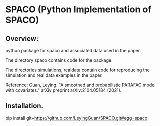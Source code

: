 # SPACO (Python Implementation of SPACO)


## Overview:

python package for spaco and associated data used in the paper.

The directory spaco contains code for the package.

The directories simulations, realdata contain code for reproducing the simulation and real data examples in the paper.

Reference: Guan, Leying. "A smoothed and probabilistic PARAFAC model with covariates." arXiv preprint arXiv:2104.05184 (2021).

## Installation.

pip install git+https://github.com/LeyingGuan/SPACO.git#egg=spaco
